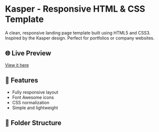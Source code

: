 # Kasper - Responsive HTML & CSS Template

A clean, responsive landing page template built using HTML5 and CSS3. Inspired by the Kasper design. Perfect for portfolios or company websites.

## 🌐 Live Preview
[View it here](https://momenashraf5.github.io/Kasper/) <!-- Update this when deployed -->

## 🚀 Features
- Fully responsive layout
- Font Awesome icons
- CSS normalization
- Simple and lightweight

## 📁 Folder Structure

